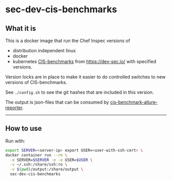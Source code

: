 sec-dev-cis-benchmarks
======================

What it is
----------

This is a docker image that run the Chef Inspec versions of
- distribution independent linux
- docker
- kubernetes
[CIS-benchmarks](https://www.cisecurity.org/cis-benchmarks/) from https://dev-sec.io/ with specified versions.

Version locks are in place to make it easier to do controlled switches to new versions of CIS-benchmarks.

See `./config.sh` to see the git hashes that are included in this version.

The output is json-files that can be consumed by [cis-benchmark-allure-reporter](https://github.com/presidenten/cis-benchmark-allure-reporter).

---

How to use
----------

Run with:
```bash
export SERVER=<server-ip> export USER=<user-with-ssh-cert> \
docker container run --rm \
  -e SERVER=$SERVER -e -e USER=$USER \
  -v ~/.ssh:/share/ssh:ro \
  -v $(pwd)/output:/share/output \
  sec-dev-cis-benchmarks
```

